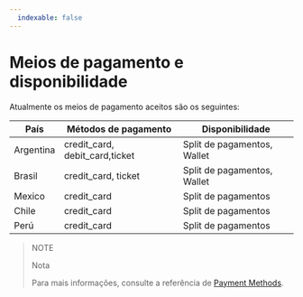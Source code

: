 ```yaml
---
  indexable: false
---
```


# Meios de pagamento e disponibilidade

Atualmente os meios de pagamento aceitos são os seguintes:

|País     |Métodos de pagamento                    |Disponibilidade                  |
|---------|----------------------------------------|---------------------------------|
|Argentina|credit_card, debit_card,ticket          |Split de pagamentos, Wallet      |
|Brasil   |credit_card, ticket                     |Split de pagamentos, Wallet      |
|Mexico   |credit_card                             |Split de pagamentos              |
|Chile    |credit_card                             |Split de pagamentos              |
|Perú     |credit_card                             |Split de pagamentos              |

> NOTE
>
> Nota
>
> Para mais informações, consulte a referência de [Payment Methods](https://www.mercadopago.com.br/developers/pt/reference/payment_methods/_payment_methods/get/).
